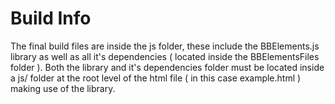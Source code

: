 # Build Info

The final build files are inside the js folder, these include the BBElements.js library as well as all it's dependencies ( located inside the BBElementsFiles folder ). Both the library and it's dependencies folder must be located inside a js/ folder at the root level of the html file ( in this case example.html ) making use of the library.